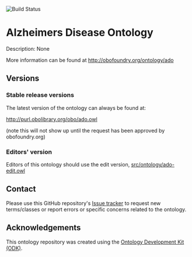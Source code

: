 
![Build Status](https://github.com/Fraunhofer-SCAI-Applied-Semantics/ado/workflows/CI/badge.svg)
# Alzheimers Disease Ontology

Description: None

More information can be found at http://obofoundry.org/ontology/ado

## Versions

### Stable release versions

The latest version of the ontology can always be found at:

http://purl.obolibrary.org/obo/ado.owl

(note this will not show up until the request has been approved by obofoundry.org)

### Editors' version

Editors of this ontology should use the edit version, [src/ontology/ado-edit.owl](src/ontology/ado-edit.owl)

## Contact

Please use this GitHub repository's [Issue tracker](https://github.com/Fraunhofer-SCAI-Applied-Semantics/ado/issues) to request new terms/classes or report errors or specific concerns related to the ontology.

## Acknowledgements

This ontology repository was created using the [Ontology Development Kit (ODK)](https://github.com/INCATools/ontology-development-kit).